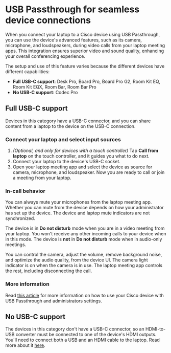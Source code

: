 # USB Passthrough for seamless device connections

When you connect your laptop to a Cisco device using USB Passthrough, you can use the device's advanced features, such as its camera, microphone, and loudspeakers, during video calls from your laptop meeting apps. This integration ensures superior video and sound quality, enhancing your overall conferencing experience.

The setup and use of this feature varies because the different devices have different capabilities:

* **Full USB-C support**: Desk Pro, Board Pro, Board Pro G2, Room Kit EQ, Room Kit EQX, Room Bar, Room Bar Pro
* **No USB-C support**: Codec Pro

## Full USB-C support

Devices in this category have a USB-C connector, and you can share content from a laptop to the device on the USB-C connection.

### Connect your laptop and select input sources

1. *(Optional, and only for devices with a touch controller)* Tap **Call from laptop** on the touch controller, and it guides you what to do next.
2. Connect your laptop to the device's USB-C socket.
3. Open your laptop meeting app and select the device as source for camera, microphone, and loudspeaker. Now you are ready to call or join a meeting from your laptop.


### In-call behavior

You can always mute your microphones from the laptop meeting app. Whether you can mute from the device depends on how your administrator has set up the device. The device and laptop mute indicators are not synchronized. 

The device is in **Do not disturb** mode when you are in a video meeting from your laptop. You won't receive any other incoming calls to your device when in this mode. The device is **not** in **Do not disturb** mode when in audio-only meetings.

You can control the camera, adjust the volume, remove background noise, and optimize the audio quality, from the device UI. The camera light indicator is on when the camera is in use. The laptop meeting app controls the rest, including disconnecting the call.


### More information

Read [this article](https://help.webex.com/en-us/article/ney3qxe/Call-from-laptop-using-your-Cisco-device-as-a-web-camera) for more information on how to use your Cisco device with USB Passthrough and administrators settings.

## No USB-C support

The devices in this category don't have a USB-C connector, so an HDMI-to-USB converter must be connected to one of the device's HDMI outputs. You'll need to connect both a USB and an HDMI cable to the laptop. 
Read more about it [here](https://help.webex.com/en-us/article/ney3qxe/Call-from-laptop-using-your-Cisco-device-as-a-web-camera#Cisco_Reference.dita_d3c1dbe8-4263-4d55-b19f-6a49478be4c5).
